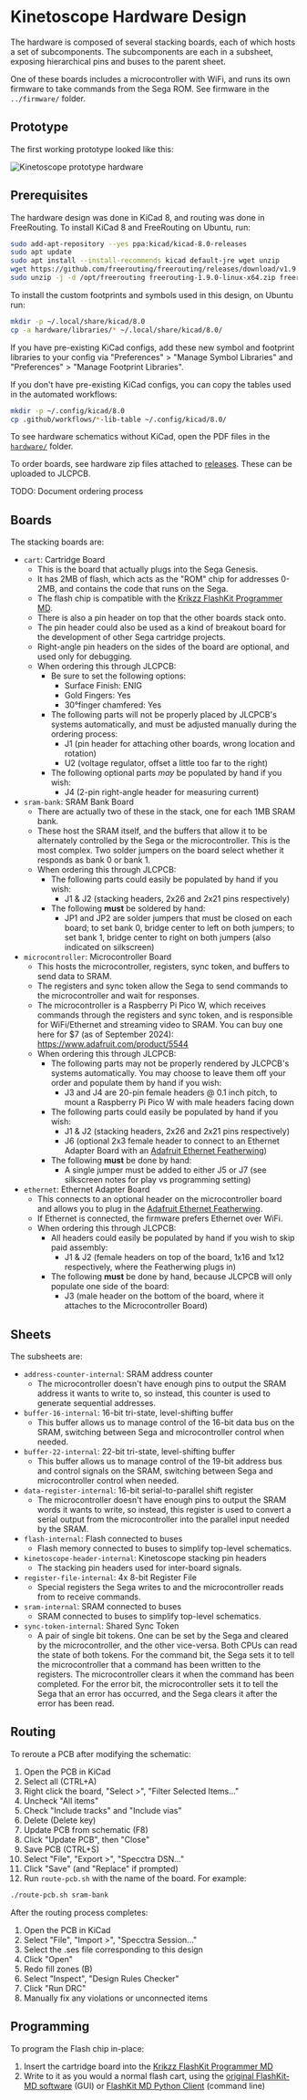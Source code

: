 # Kinetoscope Hardware Design

The hardware is composed of several stacking boards, each of which hosts a set
of subcomponents.  The subcomponents are each in a subsheet, exposing
hierarchical pins and buses to the parent sheet.

One of these boards includes a microcontroller with WiFi, and runs its own
firmware to take commands from the Sega ROM.  See firmware in the
`../firmware/` folder.


## Prototype

The first working prototype looked like this:

![Kinetoscope prototype hardware](prototype-cart.gif)


## Prerequisites

The hardware design was done in KiCad 8, and routing was done in FreeRouting.
To install KiCad 8 and FreeRouting on Ubuntu, run:

```sh
sudo add-apt-repository --yes ppa:kicad/kicad-8.0-releases
sudo apt update
sudo apt install --install-recommends kicad default-jre wget unzip
wget https://github.com/freerouting/freerouting/releases/download/v1.9.0/freerouting-1.9.0-linux-x64.zip
sudo unzip -j -d /opt/freerouting freerouting-1.9.0-linux-x64.zip freerouting-1.9.0-linux-x64/lib/app/freerouting-executable.jar
```

To install the custom footprints and symbols used in this design, on Ubuntu
run:

```sh
mkdir -p ~/.local/share/kicad/8.0
cp -a hardware/libraries/* ~/.local/share/kicad/8.0/
```

If you have pre-existing KiCad configs, add these new symbol and footprint
libraries to your config via "Preferences" > "Manage Symbol Libraries" and
"Preferences" > "Manage Footprint Libraries".

If you don't have pre-existing KiCad configs, you can copy the tables used in
the automated workflows:

```sh
mkdir -p ~/.config/kicad/8.0
cp .github/workflows/*-lib-table ~/.config/kicad/8.0/
```

To see hardware schematics without KiCad, open the PDF files in the
[`hardware/`](hardware/) folder.

To order boards, see hardware zip files attached to
[releases](https://github.com/joeyparrish/kinetoscope/releases).  These can be
uploaded to JLCPCB.

TODO: Document ordering process


## Boards

The stacking boards are:
 - `cart`: Cartridge Board
   - This is the board that actually plugs into the Sega Genesis.
   - It has 2MB of flash, which acts as the "ROM" chip for addresses 0-2MB, and
     contains the code that runs on the Sega.
   - The flash chip is compatible with the [Krikzz FlashKit Programmer MD][].
   - There is also a pin header on top that the other boards stack onto.
   - The pin header could also be used as a kind of breakout board for the
     development of other Sega cartridge projects.
   - Right-angle pin headers on the sides of the board are optional, and used
     only for debugging.
   - When ordering this through JLCPCB:
     - Be sure to set the following options:
       - Surface Finish: ENIG
       - Gold Fingers: Yes
       - 30°finger chamfered: Yes
     - The following parts will not be properly placed by JLCPCB's systems
       automatically, and must be adjusted manually during the ordering process:
       - J1 (pin header for attaching other boards, wrong location and rotation)
       - U2 (voltage regulator, offset a little too far to the right)
     - The following optional parts _may_ be populated by hand if you wish:
       - J4 (2-pin right-angle header for measuring current)
 - `sram-bank`: SRAM Bank Board
   - There are actually two of these in the stack, one for each 1MB SRAM bank.
   - These host the SRAM itself, and the buffers that allow it to be
     alternately controlled by the Sega or the microcontroller.  This is the
     most complex.  Two solder jumpers on the board select whether it responds
     as bank 0 or bank 1.
   - When ordering this through JLCPCB:
     - The following parts could easily be populated by hand if you wish:
       - J1 & J2 (stacking headers, 2x26 and 2x21 pins respectively)
     - The following **must** be soldered by hand:
       - JP1 and JP2 are solder jumpers that must be closed on each board; to
         set bank 0, bridge center to left on both jumpers; to set bank 1,
         bridge center to right on both jumpers (also indicated on silkscreen)
 - `microcontroller`: Microcontroller Board
   - This hosts the microcontroller, registers, sync token, and buffers to send
     data to SRAM.
   - The registers and sync token allow the Sega to send commands to the
     microcontroller and wait for responses.
   - The microcontroller is a Raspberry Pi Pico W, which receives commands
     through the registers and sync token, and is responsible for WiFi/Ethernet
     and streaming video to SRAM.  You can buy one here for $7 (as of September
     2024): https://www.adafruit.com/product/5544
   - When ordering this through JLCPCB:
     - The following parts may not be properly rendered by JLCPCB's systems
       automatically.  You may choose to leave them off your order and populate
       them by hand if you wish:
       - J3 and J4 are 20-pin female headers @ 0.1 inch pitch, to mount a
         Raspberry Pi Pico W with male headers facing down
     - The following parts could easily be populated by hand if you wish:
       - J1 & J2 (stacking headers, 2x26 and 2x21 pins respectively)
       - J6 (optional 2x3 female header to connect to an Ethernet Adapter Board
         with an [Adafruit Ethernet Featherwing][])
     - The following **must** be done by hand:
       - A single jumper must be added to either J5 or J7 (see silkscreen notes
         for play vs programming setting)
 - `ethernet`: Ethernet Adapter Board
   - This connects to an optional header on the microcontroller board and
     allows you to plug in the [Adafruit Ethernet Featherwing][].
   - If Ethernet is connected, the firmware prefers Ethernet over WiFi.
   - When ordering this through JLCPCB:
     - All headers could easily be populated by hand if you wish to skip paid
       assembly:
       - J1 & J2 (female headers on top of the board, 1x16 and 1x12
         respectively, where the Featherwing plugs in)
     - The following **must** be done by hand, because JLCPCB will only
       populate one side of the board:
       - J3 (male header on the bottom of the board, where it attaches to the
         Microcontroller Board)


## Sheets

The subsheets are:
 - `address-counter-internal`: SRAM address counter
   - The microcontroller doesn't have enough pins to output the SRAM address it
     wants to write to, so instead, this counter is used to generate sequential
     addresses.
 - `buffer-16-internal`: 16-bit tri-state, level-shifting buffer
   - This buffer allows us to manage control of the 16-bit data bus on the
     SRAM, switching between Sega and microcontroller control when needed.
 - `buffer-22-internal`: 22-bit tri-state, level-shifting buffer
   - This buffer allows us to manage control of the 19-bit address bus and
     control signals on the SRAM, switching between Sega and microcontroller
     control when needed.
 - `data-register-internal`: 16-bit serial-to-parallel shift register
   - The microcontroller doesn't have enough pins to output the SRAM words it
     wants to write, so instead, this register is used to convert a serial
     output from the microcontroller into the parallel input needed by the
     SRAM.
 - `flash-internal`: Flash connected to buses
   - Flash memory connected to buses to simplify top-level schematics.
 - `kinetoscope-header-internal`: Kinetoscope stacking pin headers
   - The stacking pin headers used for inter-board signals.
 - `register-file-internal`: 4x 8-bit Register File
   - Special registers the Sega writes to and the microcontroller reads from to
     receive commands.
 - `sram-internal`: SRAM connected to buses
   - SRAM connected to buses to simplify top-level schematics.
 - `sync-token-internal`: Shared Sync Token
   - A pair of single bit tokens.  One can be set by the Sega and cleared by
     the microcontroller, and the other vice-versa.  Both CPUs can read the
     state of both tokens.  For the command bit, the Sega sets it to tell the
     microcontroller that a command has been written to the registers. The
     microcontroller clears it when the command has been completed.  For the
     error bit, the microcontroller sets it to tell the Sega that an error has
     occurred, and the Sega clears it after the error has been read.


## Routing

To reroute a PCB after modifying the schematic:

  1. Open the PCB in KiCad
  2. Select all (CTRL+A)
  3. Right click the board, "Select >", "Filter Selected Items..."
  4. Uncheck "All items"
  5. Check "Include tracks" and "Include vias"
  6. Delete (Delete key)
  7. Update PCB from schematic (F8)
  8. Click "Update PCB", then "Close"
  8. Save PCB (CTRL+S)
  9. Select "File", "Export >", "Specctra DSN..."
  10. Click "Save" (and "Replace" if prompted)
  11. Run `route-pcb.sh` with the name of the board.  For example:

```sh
./route-pcb.sh sram-bank
```

After the routing process completes:

  1. Open the PCB in KiCad
  2. Select "File", "Import >", "Specctra Session..."
  3. Select the .ses file corresponding to this design
  4. Click "Open"
  5. Redo fill zones (B)
  6. Select "Inspect", "Design Rules Checker"
  7. Click "Run DRC"
  8. Manually fix any violations or unconnected items


## Programming

To program the Flash chip in-place:
 1. Insert the cartridge board into the [Krikzz FlashKit Programmer MD][]
 2. Write to it as you would a normal flash cart, using the
    [original FlashKit-MD software][] (GUI) or [FlashKit MD Python Client][]
    (command line)

[Krikzz FlashKit Programmer MD]: https://krikzz.com/our-products/accessories/flashkitmd.html
[original FlashKit-MD software]: https://krikzz.com/pub/support/flashkit-md/
[FlashKit MD Python Client]: https://github.com/joeyparrish/flashkit-md-py
[Adafruit Ethernet Featherwing]: https://www.adafruit.com/product/3201

